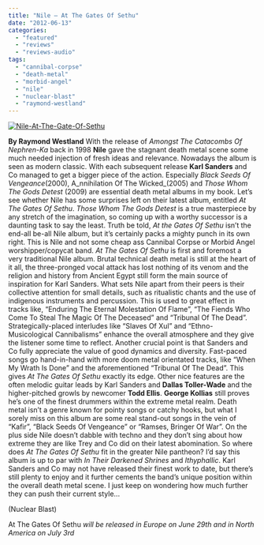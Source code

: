 ```yaml
---
title: "Nile – At The Gates Of Sethu"
date: "2012-06-13"
categories: 
  - "featured"
  - "reviews"
  - "reviews-audio"
tags: 
  - "cannibal-corpse"
  - "death-metal"
  - "morbid-angel"
  - "nile"
  - "nuclear-blast"
  - "raymond-westland"
---
```


[![](http://www.hellbound.ca/wp-content/uploads/2012/06/Nile-At-The-Gate-Of-Sethu.jpg "Nile-At-The-Gate-Of-Sethu")](http://www.hellbound.ca/2012/06/nile-at-the-gates-of-sethu/nile-at-the-gate-of-sethu/)

**By Raymond Westland** With the release of _Amongst The Catacombs Of Nephren-Ka_ back in 1998 **Nile** gave the stagnant death metal scene some much needed injection of fresh ideas and relevance. Nowadays the album is seen as modern classic. With each subsequent release **Karl Sanders** and Co managed to get a bigger piece of the action. Especially _Black Seeds Of Vengeance_(2000), A_nnihilation Of The Wicked_(2005) and _Those Whom The Gods Detest_ (2009) are essential death metal albums in my book. Let’s see whether Nile has some surprises left on their latest album, entitled _At The Gates Of Sethu_. _Those Whom The Gods Detest_ is a true masterpiece by any stretch of the imagination, so coming up with a worthy successor is a daunting task to say the least. Truth be told, _At the Gates Of Sethu_ isn’t the end-all be-all Nile album, but it’s certainly packs a mighty punch in its own right. This is Nile and not some cheap ass Cannibal Corpse or Morbid Angel worshipper/copycat band. _At The Gates Of Sethu_ is first and foremost a very traditional Nile album. Brutal technical death metal is still at the heart of it all, the three-pronged vocal attack has lost nothing of its venom and the religion and history from Ancient Egypt still form the main source of inspiration for Karl Sanders. What sets Nile apart from their peers is their collective attention for small details, such as ritualistic chants and the use of indigenous instruments and percussion. This is used to great effect in tracks like, “Enduring The Eternal Molestation Of Flame”, “The Fiends Who Come To Steal The Magic Of The Deceased” and “Tribunal Of The Dead”. Strategically-placed interludes like “Slaves Of Xul” and “Ethno-Musicological Cannibalisms” enhance the overall atmosphere and they give the listener some time to reflect. Another crucial point is that Sanders and Co fully appreciate the value of good dynamics and diversity. Fast-paced songs go hand-in-hand with more doom metal orientated tracks, like “When My Wrath Is Done” and the aforementioned “Tribunal Of The Dead”. This gives _At The Gates Of Sethu_ exactly its edge. Other nice features are the often melodic guitar leads by Karl Sanders and **Dallas Toller-Wade** and the higher-pitched growls by newcomer **Todd Ellis**. **George Kollias** still proves he’s one of the finest drummers within the extreme metal realm. Death metal isn’t a genre known for pointy songs or catchy hooks, but what I sorely miss on this album are some real stand-out songs in the vein of “Kafir”, “Black Seeds Of Vengeance” or “Ramses, Bringer Of War”. On the plus side Nile doesn’t dabble with techno and they don’t sing about how extreme they are like Trey and Co did on their latest abomination. So where does _At The Gates Of Sethu_ fit in the greater Nile pantheon? I’d say this album is up to par with _In Their Darkened Shrines_ and _Ithyphallic_. Karl Sanders and Co may not have released their finest work to date, but there’s still plenty to enjoy and it further cements the band’s unique position within the overall death metal scene. I just keep on wondering how much further they can push their current style...

(Nuclear Blast)

At The Gates Of Sethu _will be released in Europe on June 29th and in North America on July 3rd_
